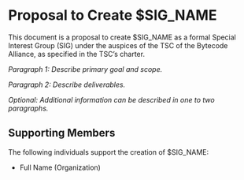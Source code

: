 # Proposal to Create $SIG_NAME

This document is a proposal to create $SIG_NAME as a formal Special Interest Group (SIG) under the auspices of the TSC of the Bytecode Alliance, as specified in the TSC’s charter. 

_Paragraph 1: Describe primary goal and scope._

_Paragraph 2: Describe deliverables._

_Optional: Additional information can be described in one to two paragraphs._

## Supporting Members 

The following individuals support the creation of $SIG_NAME:

- Full Name (Organization)
